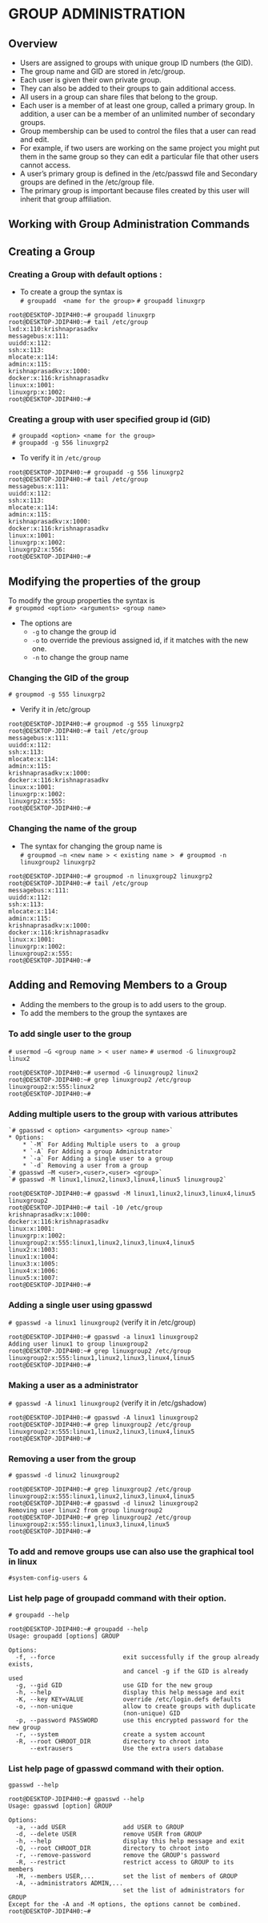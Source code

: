 # GROUP ADMINISTRATION 

## Overview
* Users are assigned to groups with unique group ID numbers (the GID). 
* The group name and GID are stored in /etc/group.  
* Each user is given their own private group. 
* They can also be added to their groups to gain additional access. 
* All users in a group can share files that belong to the group. 
* Each user is a member of at least one group, called a primary group. In addition, a user can be a member of an unlimited number of secondary groups. 
* Group membership can be used to control the files that a user can read and edit. 
* For example, if two users are working on the same project you might put them in the same group so they can edit a particular file that other users cannot access. 
* A user’s primary group is defined in the /etc/passwd file and Secondary groups are defined in the /etc/group file.
* The primary group is important because files created by this user will inherit that group affiliation. 
 
## Working with Group Administration Commands

## Creating a Group 

### Creating a Group with default options : 
* To create a group the syntax is    
`# groupadd  <name for the group>` 
`# groupadd linuxgrp`
```
root@DESKTOP-JDIP4H0:~# groupadd linuxgrp
root@DESKTOP-JDIP4H0:~# tail /etc/group
lxd:x:110:krishnaprasadkv
messagebus:x:111:
uuidd:x:112:
ssh:x:113:
mlocate:x:114:
admin:x:115:
krishnaprasadkv:x:1000:
docker:x:116:krishnaprasadkv
linux:x:1001:
linuxgrp:x:1002:
root@DESKTOP-JDIP4H0:~#
```
### Creating a group with user specified group id (GID)  
` # groupadd <option> <name for the group>`   
` # groupadd -g 556 linuxgrp2`  
* To verify it in `/etc/group`   
 ```
 root@DESKTOP-JDIP4H0:~# groupadd -g 556 linuxgrp2
root@DESKTOP-JDIP4H0:~# tail /etc/group
messagebus:x:111:
uuidd:x:112:
ssh:x:113:
mlocate:x:114:
admin:x:115:
krishnaprasadkv:x:1000:
docker:x:116:krishnaprasadkv
linux:x:1001:
linuxgrp:x:1002:
linuxgrp2:x:556:
root@DESKTOP-JDIP4H0:~#
 ```
 
## Modifying the properties of the group 

To modify the group properties the syntax is   
`# groupmod <option> <arguments> <group name>`  
* The options are 
    * `-g` to change the group id 
    * `-o` to override the previous assigned id, if it matches with the new one. 
    * `-n` to change the group name 
 
### Changing the GID of the group 
`# groupmod -g 555 linuxgrp2 `
* Verify it in /etc/group 
```
root@DESKTOP-JDIP4H0:~# groupmod -g 555 linuxgrp2
root@DESKTOP-JDIP4H0:~# tail /etc/group
messagebus:x:111:
uuidd:x:112:
ssh:x:113:
mlocate:x:114:
admin:x:115:
krishnaprasadkv:x:1000:
docker:x:116:krishnaprasadkv
linux:x:1001:
linuxgrp:x:1002:
linuxgrp2:x:555:
root@DESKTOP-JDIP4H0:~#
``` 
 
### Changing the name of the group 
* The syntax for changing the group name is  
` # groupmod –n <new name > < existing name > `
` # groupmod -n linuxgroup2 linuxgrp2` 
```
root@DESKTOP-JDIP4H0:~# groupmod -n linuxgroup2 linuxgrp2
root@DESKTOP-JDIP4H0:~# tail /etc/group
messagebus:x:111:
uuidd:x:112:
ssh:x:113:
mlocate:x:114:
admin:x:115:
krishnaprasadkv:x:1000:
docker:x:116:krishnaprasadkv
linux:x:1001:
linuxgrp:x:1002:
linuxgroup2:x:555:
root@DESKTOP-JDIP4H0:~#
``` 
 
## Adding and Removing Members to a Group 
* Adding the members to the group is to add users to the group. 
* To add the members to the group the syntaxes are 

### To add single user to the group 
   `# usermod –G <group name > < user name>`
   `# usermod -G linuxgroup2 linux2` 
```
root@DESKTOP-JDIP4H0:~# usermod -G linuxgroup2 linux2
root@DESKTOP-JDIP4H0:~# grep linuxgroup2 /etc/group
linuxgroup2:x:555:linux2
root@DESKTOP-JDIP4H0:~#
```

### Adding multiple users to the group with various attributes 
    `# gpasswd < option> <arguments> <group name>` 
    * Options: 
        * `-M` For Adding Multiple users to  a group 
        * `-A` For Adding a group Administrator 
        * `-a` For Adding a single user to a group 
        * `-d` Removing a user from a group 
    `# gpasswd –M <user>,<user>,<user> <group>` 
    `# gpasswd -M linux1,linux2,linux3,linux4,linux5 linuxgroup2`
```
root@DESKTOP-JDIP4H0:~# gpasswd -M linux1,linux2,linux3,linux4,linux5 linuxgroup2
root@DESKTOP-JDIP4H0:~# tail -10 /etc/group
krishnaprasadkv:x:1000:
docker:x:116:krishnaprasadkv
linux:x:1001:
linuxgrp:x:1002:
linuxgroup2:x:555:linux1,linux2,linux3,linux4,linux5
linux2:x:1003:
linux1:x:1004:
linux3:x:1005:
linux4:x:1006:
linux5:x:1007:
root@DESKTOP-JDIP4H0:~#
```
### Adding a single user using gpasswd 
`# gpasswd -a linux1 linuxgroup2` (verify it in /etc/group) 
```
root@DESKTOP-JDIP4H0:~# gpasswd -a linux1 linuxgroup2
Adding user linux1 to group linuxgroup2
root@DESKTOP-JDIP4H0:~# grep linuxgroup2 /etc/group
linuxgroup2:x:555:linux1,linux2,linux3,linux4,linux5
root@DESKTOP-JDIP4H0:~#
``` 
### Making a user as a administrator 
`# gpasswd -A linux1 linuxgroup2` (verify it in /etc/gshadow) 
```
root@DESKTOP-JDIP4H0:~# gpasswd -A linux1 linuxgroup2
root@DESKTOP-JDIP4H0:~# grep linuxgroup2 /etc/group
linuxgroup2:x:555:linux1,linux2,linux3,linux4,linux5
root@DESKTOP-JDIP4H0:~# 
``` 
### Removing a user from the group 
`# gpasswd -d linux2 linuxgroup2` 
```
root@DESKTOP-JDIP4H0:~# grep linuxgroup2 /etc/group
linuxgroup2:x:555:linux1,linux2,linux3,linux4,linux5
root@DESKTOP-JDIP4H0:~# gpasswd -d linux2 linuxgroup2
Removing user linux2 from group linuxgroup2
root@DESKTOP-JDIP4H0:~# grep linuxgroup2 /etc/group
linuxgroup2:x:555:linux1,linux3,linux4,linux5
root@DESKTOP-JDIP4H0:~# 
``` 
### To add and remove groups use can also use the graphical tool in linux 
`#system-config-users &`

### List help page of groupadd command with their option.
`# groupadd --help` 
```
root@DESKTOP-JDIP4H0:~# groupadd --help
Usage: groupadd [options] GROUP

Options:
  -f, --force                   exit successfully if the group already exists,
                                and cancel -g if the GID is already used
  -g, --gid GID                 use GID for the new group
  -h, --help                    display this help message and exit
  -K, --key KEY=VALUE           override /etc/login.defs defaults
  -o, --non-unique              allow to create groups with duplicate
                                (non-unique) GID
  -p, --password PASSWORD       use this encrypted password for the new group
  -r, --system                  create a system account
  -R, --root CHROOT_DIR         directory to chroot into
      --extrausers              Use the extra users database

```
### List help page of gpasswd command with their option.
`gpasswd --help`

```
root@DESKTOP-JDIP4H0:~# gpasswd --help
Usage: gpasswd [option] GROUP

Options:
  -a, --add USER                add USER to GROUP
  -d, --delete USER             remove USER from GROUP
  -h, --help                    display this help message and exit
  -Q, --root CHROOT_DIR         directory to chroot into
  -r, --remove-password         remove the GROUP's password
  -R, --restrict                restrict access to GROUP to its members
  -M, --members USER,...        set the list of members of GROUP
  -A, --administrators ADMIN,...
                                set the list of administrators for GROUP
Except for the -A and -M options, the options cannot be combined.
root@DESKTOP-JDIP4H0:~#
```